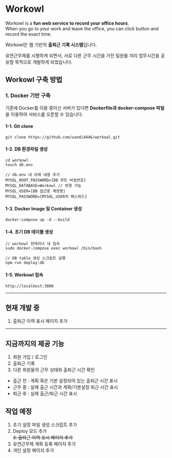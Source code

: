 # Workowl
Workowl is a **fun web service to record your office hours**.  
When you go to your work and leave the office, you can click button and record the exact time.

Workowl은 웹 기반의 **출퇴근 기록 시스템**입니다.

유연근무제를 시행하게 되면서, 서로 다른 근무 시간을 가진 팀원들 끼리 업무시간을 공유할 목적으로 개발하게 되었습니다.

## Workowl 구축 방법
### 1. Docker 기반 구축
기존에 Docker를 이용 중이신 서버가 있다면 **Dockerfile과 docker-compose 파일**을 이용하여 서비스를 오픈할 수 있습니다.
#### 1-1. Git clone
```git
git clone https://github.com/uandi4446/workowl.git
```
#### 1-2. DB 환경파일 생성
```git
cd workowl  
touch db.env  
  
// db.env 내 아래 내용 추가  
MYSQL_ROOT_PASSWORD=[DB 루트 비밀번호]  
MYSQL_DATABASE=Workowl // 변경 가능  
MYSQL_USER=[DB 접근용 계정명]
MYSQL_PASSWORD=[MYSQL_USER의 패스워드]
```  
#### 1-3. Docker Image 및 Container 생성
```git
docker-compose up -d --build
```  
#### 1-4. 초기 DB 테이블 생성
```git  
// workowl 컨테이너 내 접속  
sudo docker-compose exec workowl /bin/bash  
  
// DB table 생성 스크립트 실행
npm run deploy:db
```  
#### 1-5. Workowl 접속
```git  
http://localhost:3000
```  
***
## 현재 개발 중  
1. 출퇴근 이력 표시 페이지 추가  
***
## 지금까지의 제공 기능
1. 회원 가입 / 로그인
2. 출퇴근 기록
3. 다른 회원들의 근무 상태와 출퇴근 시간 확인
  - 출근 전 : 계획 혹은 기본 설정되어 있는 출퇴근 시간 표시
  - 근무 중 : 실제 출근 시간과 계획/기본설정 퇴근 시간 표시
  - 퇴근 후 : 실제 출근/퇴근 시간 표시
 
## 작업 예정
1. 초기 설정 파일 생성 스크립트 추가
2. Deploy 모드 추가  
~~3. 출퇴근 이력 표시 페이지 추가~~
4. 유연근무제 계획 등록 페이지 추가
5. 개인 설정 페이지 추가
